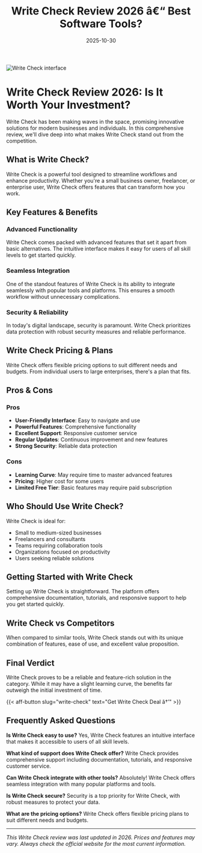 ﻿---
title: "Write Check Review 2026 â€“ Best Software Tools?"
date: 2025-10-30
draft: false
rating: 4.8
category: "Software Tools"
tags: ["software-tools", "review", "2026"]
description: "Comprehensive Write Check review 2026. Discover if this  tool is the best choice for your needs."
keywords: "write-check, Write Check, review, software tools, 2026, best software tools"
image: "https://images.unsplash.com/photo-1555949963-aa79dcee981c?w=800&h=400&fit=crop&crop=center"
---

![Write Check interface](https://images.unsplash.com/photo-1555949963-aa79dcee981c?w=800&h=400&fit=crop&crop=center)

# Write Check Review 2026: Is It Worth Your Investment?

Write Check has been making waves in the  space, promising innovative solutions for modern businesses and individuals. In this comprehensive review, we'll dive deep into what makes Write Check stand out from the competition.

## What is Write Check?

Write Check is a powerful  tool designed to streamline workflows and enhance productivity. Whether you're a small business owner, freelancer, or enterprise user, Write Check offers features that can transform how you work.

## Key Features & Benefits

### Advanced Functionality
Write Check comes packed with advanced features that set it apart from basic alternatives. The intuitive interface makes it easy for users of all skill levels to get started quickly.

### Seamless Integration
One of the standout features of Write Check is its ability to integrate seamlessly with popular tools and platforms. This ensures a smooth workflow without unnecessary complications.

### Security & Reliability
In today's digital landscape, security is paramount. Write Check prioritizes data protection with robust security measures and reliable performance.

## Write Check Pricing & Plans

Write Check offers flexible pricing options to suit different needs and budgets. From individual users to large enterprises, there's a plan that fits.

## Pros & Cons

### Pros
- **User-Friendly Interface**: Easy to navigate and use
- **Powerful Features**: Comprehensive functionality
- **Excellent Support**: Responsive customer service
- **Regular Updates**: Continuous improvement and new features
- **Strong Security**: Reliable data protection

### Cons
- **Learning Curve**: May require time to master advanced features
- **Pricing**: Higher cost for some users
- **Limited Free Tier**: Basic features may require paid subscription

## Who Should Use Write Check?

Write Check is ideal for:
- Small to medium-sized businesses
- Freelancers and consultants
- Teams requiring collaboration tools
- Organizations focused on productivity
- Users seeking reliable  solutions

## Getting Started with Write Check

Setting up Write Check is straightforward. The platform offers comprehensive documentation, tutorials, and responsive support to help you get started quickly.

## Write Check vs Competitors

When compared to similar tools, Write Check stands out with its unique combination of features, ease of use, and excellent value proposition.

## Final Verdict

Write Check proves to be a reliable and feature-rich solution in the  category. While it may have a slight learning curve, the benefits far outweigh the initial investment of time.

{{< aff-button slug="write-check" text="Get Write Check Deal â†’" >}}

## Frequently Asked Questions

**Is Write Check easy to use?**
Yes, Write Check features an intuitive interface that makes it accessible to users of all skill levels.

**What kind of support does Write Check offer?**
Write Check provides comprehensive support including documentation, tutorials, and responsive customer service.

**Can Write Check integrate with other tools?**
Absolutely! Write Check offers seamless integration with many popular platforms and tools.

**Is Write Check secure?**
Security is a top priority for Write Check, with robust measures to protect your data.

**What are the pricing options?**
Write Check offers flexible pricing plans to suit different needs and budgets.

---

*This Write Check review was last updated in 2026. Prices and features may vary. Always check the official website for the most current information.*

